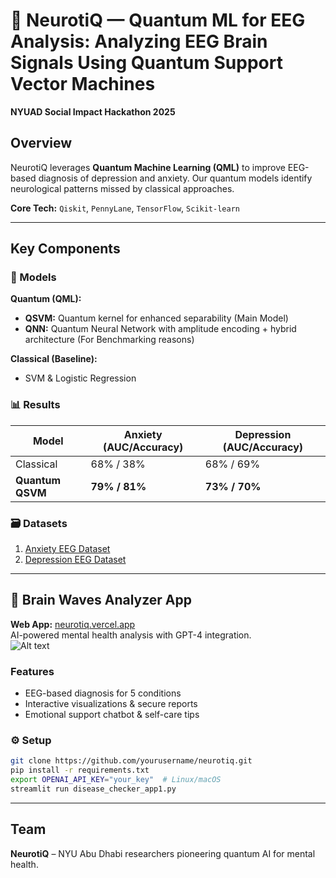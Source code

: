 # 🧠 NeurotiQ — Quantum ML for EEG Analysis: Analyzing EEG Brain Signals Using Quantum Support Vector Machines
**NYUAD Social Impact Hackathon 2025**  

## Overview  

NeurotiQ leverages **Quantum Machine Learning (QML)** to improve EEG-based diagnosis of depression and anxiety. Our quantum models identify neurological patterns missed by classical approaches.  

**Core Tech:** `Qiskit`, `PennyLane`, `TensorFlow`, `Scikit-learn`  

---

## Key Components  
### 🔬 Models  
**Quantum (QML):**  
- **QSVM:** Quantum kernel for enhanced separability  (Main Model)
- **QNN:** Quantum Neural Network with amplitude encoding + hybrid architecture  (For Benchmarking reasons)


**Classical (Baseline):**  
- SVM & Logistic Regression  

### 📊 Results  
| Model              | Anxiety (AUC/Accuracy) | Depression (AUC/Accuracy) |  
|--------------------|------------------------|---------------------------|  
| Classical          | 68% / 38%              | 68% / 69%                 |  
| **Quantum QSVM**   | **79% / 81%**          | **73% / 70%**             |  

### 🗃️ Datasets  
1. [Anxiety EEG Dataset](https://www.kaggle.com/datasets/danielesayuriono/eeg-signals-for-anxiety-levels-detection)  
2. [Depression EEG Dataset](https://zenodo.org/records/13690792)  

---

## 🚀 Brain Waves Analyzer App  
**Web App:** [neurotiq.vercel.app](https://neurotiq.vercel.app/)  
AI-powered mental health analysis with GPT-4 integration.  
![Alt text](NeutoriQ.png)

### Features  
- EEG-based diagnosis for 5 conditions  
- Interactive visualizations & secure reports  
- Emotional support chatbot & self-care tips  

### ⚙️ Setup  
```bash
git clone https://github.com/yourusername/neurotiq.git
pip install -r requirements.txt
export OPENAI_API_KEY="your_key"  # Linux/macOS
streamlit run disease_checker_app1.py
```

---

## Team  
**NeurotiQ** – NYU Abu Dhabi researchers pioneering quantum AI for mental health.  
